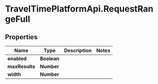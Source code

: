 # TravelTimePlatformApi.RequestRangeFull

## Properties
Name | Type | Description | Notes
------------ | ------------- | ------------- | -------------
**enabled** | **Boolean** |  | 
**maxResults** | **Number** |  | 
**width** | **Number** |  | 


